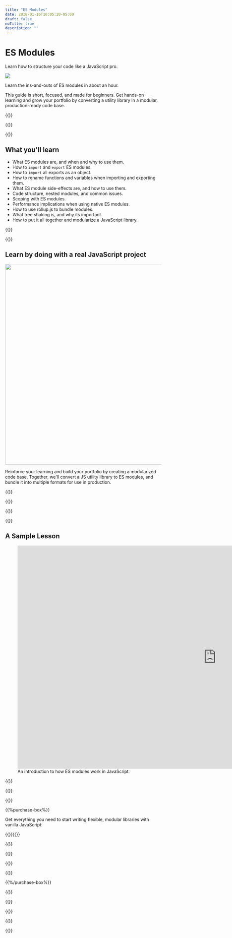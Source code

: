 ```yaml
---
title: "ES Modules"
date: 2018-01-16T10:05:20-05:00
draft: false
noTitle: true
description: ""
---
```


<h1 class="no-padding-top no-margin-bottom h5 text-sans">ES Modules</h1>
<p><span class="text-xlarge text-serif">Learn how to structure your code like a JavaScript pro.</span></p>

<img class="img-center img-hero" src="/img/guides/es-modules.png">

<span class="text-large">Learn the ins-and-outs of ES modules in about an hour.</span>

This guide is short, focused, and made for beginners. Get hands-on learning and grow your portfolio by converting a utility library in a modular, production-ready code base.

{{<cta for="guide">}}

<div class="padding-bottom-small">{{<pricing-link>}}</div>

{{<used-by>}}

## What you'll learn

- What ES modules are, and when and why to use them.
- How to `import` and `export` ES modules.
- How to `import` all exports as an object.
- How to rename functions and variables when importing and exporting them.
- What ES module side-effects are, and how to use them.
- Code structure, nested modules, and common issues.
- Scoping with ES modules.
- Performance implications when using native ES modules.
- How to use rollup.js to bundle modules.
- What tree shaking is, and why its important.
- How to put it all together and modularize a JavaScript library.

{{<formats>}}

{{<testimonial-group group="learn">}}

## Learn by doing with a real JavaScript project

<p class="no-margin-bottom"><img src="/img/projects/es-modules.png" alt="" width="1080" height="647" class="no-margin-bottom img-center"></p>

Reinforce your learning and build your portfolio by creating a modularized code base. Together, we'll convert a JS utility library to ES modules, and bundle it into multiple formats for use in production.

{{<bonuses>}}

{{<pricing-link>}}

{{<testimonial-group group="slack">}}

{{<skills>}}

## A Sample Lesson

<figure>
	<iframe class="no-margin-bottom" src="https://player.vimeo.com/video/536543823?badge=0&amp;autopause=0&amp;player_id=0&amp;app_id=58479" width="1280" height="720" frameborder="0" allow="autoplay; fullscreen; picture-in-picture" allowfullscreen></iframe>
	<figcaption>An introduction to how ES modules work in JavaScript.</figcaption>
</figure>

{{<sample>}}

{{<money-back>}}

{{<cta for="bio">}}

{{%purchase-box%}}

Get everything you need to start writing flexible, modular libraries with vanilla JavaScript:

{{<purchase-summary>}}{{</purchase-summary>}}

{{<cta for="guide-buy">}}

{{<purchase-link product="esModules">}}

{{<purchase-upsell upsell="advanced">}}

{{<sales-numbers>}}

{{%/purchase-box%}}

{{<testimonial-group group="purchase">}}

{{<faq>}}

{{<pricing-link>}}

{{<testimonial-group group="faq">}}

{{<not-ready-yet>}}